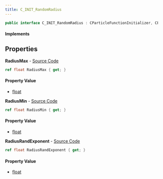 ```yaml
---
title: C_INIT_RandomRadius
---
```


```csharp
public interface C_INIT_RandomRadius : CParticleFunctionInitializer, CParticleFunction, ISchemaClass<CParticleFunction>, ISchemaClass<CParticleFunctionInitializer>, ISchemaClass<C_INIT_RandomRadius>, ISchemaField, ISchemaClass, INativeHandle
```

#### Implements

## Properties

**RadiusMax** - [Source Code](https://github.com/swiftly-solution/swiftlys2/blob/master/managed/src/SwiftlyS2.Generated/Schemas/Interfaces/C_INIT_RandomRadius.cs#L18)

```csharp
ref float RadiusMax { get; }
```

#### Property Value

- [float](https://learn.microsoft.com/dotnet/api/system.single)

**RadiusMin** - [Source Code](https://github.com/swiftly-solution/swiftlys2/blob/master/managed/src/SwiftlyS2.Generated/Schemas/Interfaces/C_INIT_RandomRadius.cs#L16)

```csharp
ref float RadiusMin { get; }
```

#### Property Value

- [float](https://learn.microsoft.com/dotnet/api/system.single)

**RadiusRandExponent** - [Source Code](https://github.com/swiftly-solution/swiftlys2/blob/master/managed/src/SwiftlyS2.Generated/Schemas/Interfaces/C_INIT_RandomRadius.cs#L20)

```csharp
ref float RadiusRandExponent { get; }
```

#### Property Value

- [float](https://learn.microsoft.com/dotnet/api/system.single)

